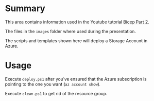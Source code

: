 # Summary

This area contains information used in the Youtube tutorial [Bicep Part 2]().

The files in the `images` folder where used during the presentation.

The scripts and templates shown here will deploy a Storage Account in Azure.

# Usage

Execute `deploy.ps1` after you've ensured that the Azure subscription is pointing to the one you want (`az account show`).

Execute `clean.ps1` to get rid of the resource group.
